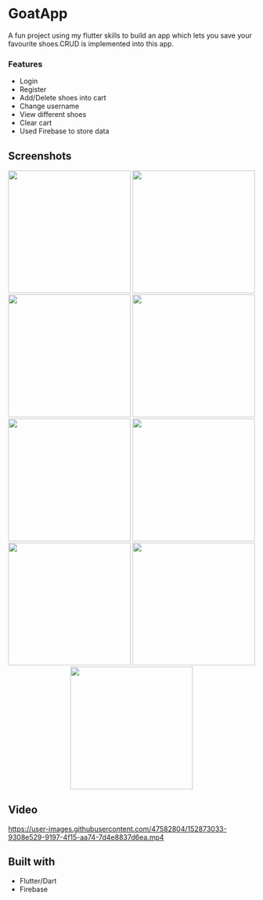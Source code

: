# GoatApp

A fun project using my flutter skills to build an app which lets you save your favourite shoes.CRUD is implemented into this app. 

### Features
 - Login
 - Register
 - Add/Delete shoes into cart
 - Change username
 - View different shoes
 - Clear cart
 - Used Firebase to store data 

## Screenshots
<p align="center">
  <img src="https://user-images.githubusercontent.com/47582804/152869573-8ca447b7-2b76-4f69-b894-7e8a67c6b090.png" width="250" >
  <img src="https://user-images.githubusercontent.com/47582804/152869575-6956c2bd-ecf7-4f5e-86ab-72ad8efecbf9.png" width="250" >
  <img src="https://user-images.githubusercontent.com/47582804/152869560-a248122e-adca-498a-8565-d47bfea3d2b5.png" width="250" >
  <img src="https://user-images.githubusercontent.com/47582804/152869563-9f5e3c86-ffc9-4ef3-a40d-ddf7749813ce.png" width="250" >
  <img src="https://user-images.githubusercontent.com/47582804/152869564-7baeec08-9eb9-4f21-84a4-d4f74cabc675.png" width="250" >
  <img src="https://user-images.githubusercontent.com/47582804/152872103-eb85b5aa-7bc9-4636-a0d2-87c43de3821b.png" width="250" >
  
  <img src="https://user-images.githubusercontent.com/47582804/152869569-adee220f-9717-4644-a1b0-54f7ad21e2fe.png" width="250" >
  <img src="https://user-images.githubusercontent.com/47582804/152869570-7db29d76-ada4-4e6f-90cd-28e14825e423.png" width="250" >
  <img src="https://user-images.githubusercontent.com/47582804/152869572-61b99be3-8fa5-4fc1-9b9e-8d99744c92e8.png" width="250" >
  
</p>

## Video
https://user-images.githubusercontent.com/47582804/152873033-9308e529-9197-4f15-aa74-7d4e8837d6ea.mp4

## Built with
* Flutter/Dart
* Firebase

